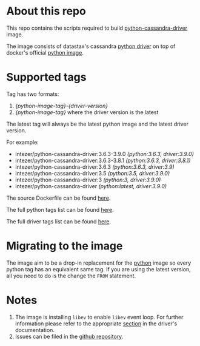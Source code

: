 # About this repo
This repo contains the scripts required to build
[python-cassandra-driver](https://hub.docker.com/r/intezer/python-cassandra-driver/) image.

The image consists of datastax's cassandra [python driver](http://datastax.github.io/python-driver/index.html)
on top of docker's official [python image](https://hub.docker.com/_/python/).

# Supported tags
Tag has two formats:
1. *{python-image-tag}*-*{driver-version}*
2. *{python-image-tag}* where the driver version is the latest

The latest tag will always be the latest python image and the latest driver version.

For example:
* intezer/python-cassandra-driver:3.6.3-3.9.0 _(python:3.6.3, driver:3.9.0)_
* intezer/python-cassandra-driver:3.6.3-3.8.1 _(python:3.6.3, driver:3.8.1)_
* intezer/python-cassandra-driver:3.6.3 _(python:3.6.3, driver:3.9)_
* intezer/python-cassandra-driver:3.5 _(python:3.5, driver:3.9.0)_
* intezer/python-cassandra-driver:3 _(python:3, driver:3.9.0)_
* intezer/python-cassandra-driver _(python:latest, driver:3.9.0)_

The source Dockerfile can be found [here](https://github.com/intezer/python-cassandra-driver/blob/master/Dockerfile).

The full python tags list can be found [here](https://github.com/intezer/python-cassandra-driver/blob/master/python-versions.txt).

The full driver tags list can be found [here](https://github.com/intezer/python-cassandra-driver/blob/master/driver-versions.txt).

# Migrating to the image
The image aim to be a drop-in replacement for the [python](https://hub.docker.com/_/python/) image so every
python tag has an equivalent same tag. If you are using the latest version, all you need to do is the change the `FROM` statement.

# Notes
1. The image is installing `libev` to enable `libev` event loop. For further information please refer to the appropriate
[section](http://datastax.github.io/python-driver/installation.html#libev-support) in the driver's documentation.
2. Issues can be filed in the [github repository](https://github.com/intezer/python-cassandra-driver).
